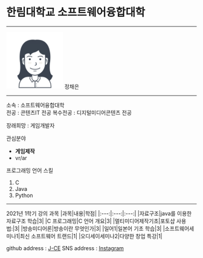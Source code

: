 # 한림대학교 소프트웨어융합대학
---

<img src=jce.png height=150 widht=150>
정채은

---

소속 : 소프트웨어융합대학   
전공 : 콘텐츠IT 전공
복수전공 : 디지털미디어콘텐츠 전공

장래희망 : 게임개발자

관심분야
* **게임제작** 
* vr/ar

프로그래밍 언어 스킬
1. C
2. Java
3. Python

---------------

2021년 1학기 강의 과목
|과목|내용|학점|
|:---:|:---:|:---:|
|자료구조|java를 이용한 자료구조 학습|3|
|C 프로그래밍|C 언어 개요|3|
|멀티미디어제작기초|포토샵 사용법:|3|
|방송미디어론|방송이란 무엇인가|3|
|일어1|일본어 기초 학습|3|
|소프트웨어세미나1|최신 소프트웨어 트랜드|1|
|오디세이세미나2|다양한 창업 특강|1|

github address : [J-CE][github]
SNS address : [Instagram][instagram]

[github]:https://github.com/chaenning
[instagram]:https://www.instagram.com/chaen._.ning/
